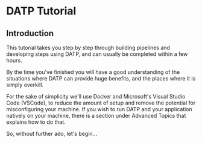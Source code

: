 # DATP Tutorial

## Introduction

This tutorial takes you step by step through building
pipelines and developing steps using DATP, and can usually be completed
within a few hours.

By the time you've finished you will have a good understanding
of the situations where DATP can provide huge benefits, and
the places where it is simply overkill.

For the sake of simplicity we'll use Docker and Microsoft's
Visual Studio Code (VSCode), to reduce the amount of setup and remove
the potential for misconfiguring your machine.
If you wish to run DATP and your application natively on your machine,
there is a section under Advanced Topics that explains how to do that.

So, without further ado, let's begin...
